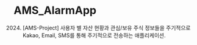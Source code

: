 # AMS_AlarmApp
2024) [AMS-Project] 사용자 별 자산 현황과 관심/보유 주식 정보들을 주기적으로 Kakao, Email, SMS를 통해 주기적으로 전송하는 애플리케이션.
